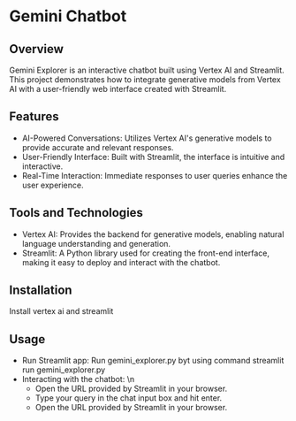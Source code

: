 # Gemini Chatbot

## Overview
Gemini Explorer is an interactive chatbot built using Vertex AI and Streamlit. This project demonstrates how to integrate generative models from Vertex AI with a user-friendly web interface created with Streamlit.

## Features
<ul>
  <li>AI-Powered Conversations: Utilizes Vertex AI's generative models to provide accurate and relevant responses.</li>
  <li>User-Friendly Interface: Built with Streamlit, the interface is intuitive and interactive.</li>
  <li>Real-Time Interaction: Immediate responses to user queries enhance the user experience.</li>
</ul>

## Tools and Technologies
<ul>
  <li>Vertex AI: Provides the backend for generative models, enabling natural language understanding and generation.</li>
  <li>Streamlit: A Python library used for creating the front-end interface, making it easy to deploy and interact with the chatbot.</li>
</ul>

## Installation
Install vertex ai and streamlit

## Usage
<ul>
  <li>Run Streamlit app: Run gemini_explorer.py byt using command streamlit run gemini_explorer.py</li>
  <li>Interacting with the chatbot: \n 
    <ul>
      <li>Open the URL provided by Streamlit in your browser.</li>
      <li>Type your query in the chat input box and hit enter.</li>
      <li>Open the URL provided by Streamlit in your browser.</li>
    </ul>
  </li>
</ul>



##
